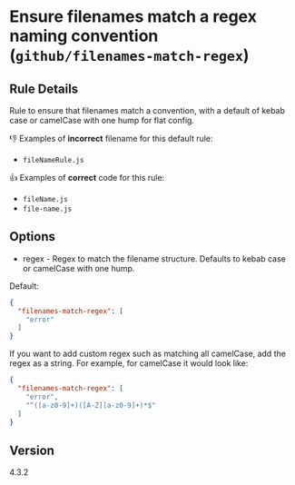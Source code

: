 # Ensure filenames match a regex naming convention (`github/filenames-match-regex`)

<!-- end auto-generated rule header -->

## Rule Details

Rule to ensure that filenames match a convention, with a default of kebab case or camelCase with one hump for flat config.

👎 Examples of **incorrect** filename for this default rule:

- `fileNameRule.js`

👍 Examples of **correct** code for this rule:

- `fileName.js`
- `file-name.js`

## Options

- regex - Regex to match the filename structure. Defaults to kebab case or camelCase with one hump.

Default:

```json
{
  "filenames-match-regex": [
    "error"
  ]
}
```

If you want to add custom regex such as matching all camelCase, add the regex as a string. For example, for camelCase it would look like:

```json
{
  "filenames-match-regex": [
    "error",
    "^([a-z0-9]+)([A-Z][a-z0-9]+)*$"
  ]
}
```

## Version

4.3.2
